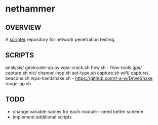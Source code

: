 # nethammer
## OVERVIEW
A [scripter](https://github.com/hamersaw/scripter) repository for network penetration testing.

## SCRIPTS
analysis/
    geolocate-ap.py
    wpa-crack.sh
    flow.sh - flow-tools
gps/
    capture.sh
nic/
    channel-hop.sh
    set-type.sh
    capture.sh
wifi/
    capture/
        beacons.sh
        wpa-handshake.sh - https://github.com/r-a-w/DriveShake
    rouge-ap.sh



## TODO
- change variable names for each module - need better scheme
- implement additional scripts
